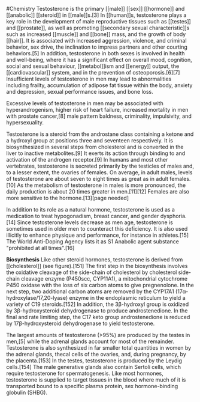#Chemistry 
Testosterone is the primary [[male]] [[sex]] [[hormone]] and [[anabolic]] [[steroid]] in [[male]]s.[3] In [[human]]s, testosterone plays a key role in the development of male reproductive tissues such as [[testes]] and [[prostate]], as well as promoting [[secondary sexual characteristic]]s such as increased [[muscle]] and [[bone]] mass, and the growth of body [[hair]]. It is associated with increased aggression, violence, and criminal behavior, sex drive, the inclination to impress partners and other courting behaviors.[5] In addition, testosterone in both sexes is involved in health and well-being, where it has a significant effect on overall mood, cognition, social and sexual behaviour, [[metabol]]ism and [[energy]] output, the [[cardiovascular]] system, and in the prevention of osteoporosis.[6][7] Insufficient levels of testosterone in men may lead to abnormalities including frailty, accumulation of adipose fat tissue within the body, anxiety and depression, sexual performance issues, and bone loss.

Excessive levels of testosterone in men may be associated with hyperandrogenism, higher risk of heart failure, increased mortality in men with prostate cancer,[8] male pattern baldness, criminality, impulsivity, and hypersexuality.

Testosterone is a steroid from the androstane class containing a ketone and a hydroxyl group at positions three and seventeen respectively. It is biosynthesized in several steps from cholesterol and is converted in the liver to inactive metabolites.[9] It exerts its action through binding to and activation of the androgen receptor.[9] In humans and most other vertebrates, testosterone is secreted primarily by the testicles of males and, to a lesser extent, the ovaries of females. On average, in adult males, levels of testosterone are about seven to eight times as great as in adult females.[10] As the metabolism of testosterone in males is more pronounced, the daily production is about 20 times greater in men.[11][12] Females are also more sensitive to the hormone.[13][page needed]

In addition to its role as a natural hormone, testosterone is used as a medication to treat hypogonadism, breast cancer, and gender dysphoria.[14] Since testosterone levels decrease as men age, testosterone is sometimes used in older men to counteract this deficiency. It is also used illicitly to enhance physique and performance, for instance in athletes.[15] The World Anti-Doping Agency lists it as S1 Anabolic agent substance "prohibited at all times".[16]

**Biosynthesis**
Like other steroid hormones, testosterone is derived from [[cholesterol]] (see figure).[151] The first step in the biosynthesis involves the oxidative cleavage of the side-chain of cholesterol by cholesterol side-chain cleavage enzyme (P450scc, CYP11A1), a mitochondrial cytochrome P450 oxidase with the loss of six carbon atoms to give pregnenolone. In the next step, two additional carbon atoms are removed by the CYP17A1 (17α-hydroxylase/17,20-lyase) enzyme in the endoplasmic reticulum to yield a variety of C19 steroids.[152] In addition, the 3β-hydroxyl group is oxidized by 3β-hydroxysteroid dehydrogenase to produce androstenedione. In the final and rate limiting step, the C17 keto group androstenedione is reduced by 17β-hydroxysteroid dehydrogenase to yield testosterone.

The largest amounts of testosterone (>95%) are produced by the testes in men,[5] while the adrenal glands account for most of the remainder. Testosterone is also synthesized in far smaller total quantities in women by the adrenal glands, thecal cells of the ovaries, and, during pregnancy, by the placenta.[153] In the testes, testosterone is produced by the Leydig cells.[154] The male generative glands also contain Sertoli cells, which require testosterone for spermatogenesis. Like most hormones, testosterone is supplied to target tissues in the blood where much of it is transported bound to a specific plasma protein, sex hormone-binding globulin (SHBG).
